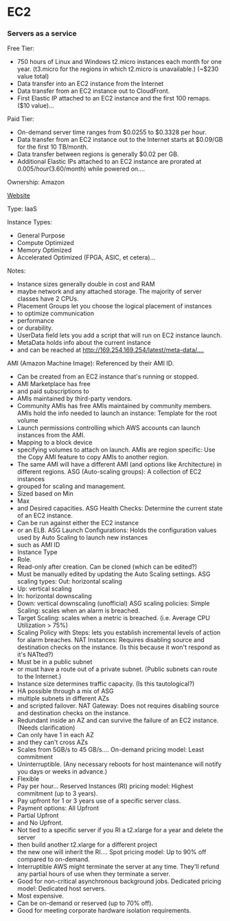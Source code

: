 # EC2

### Servers as a service

Free Tier: 
- 750 hours of Linux and Windows t2.micro instances each month for one year. (t3.micro for the regions in which t2.micro is unavailable.) (~$230 value total)
- Data transfer into an EC2 instance from the Internet
- Data transfer from an EC2 instance out to CloudFront.
- First Elastic IP attached to an EC2 instance and the first 100 remaps. ($10 value)…

Paid Tier: 
- On-demand server time ranges from $0.0255 to $0.3328 per hour.
- Data transfer from an EC2 instance out to the Internet starts at $0.09/GB for the first 10 TB/month.
- Data transfer between regions is generally $0.02 per GB.
- Additional Elastic IPs attached to an EC2 instance are prorated at $0.005/hour ($3.60/month) while powered on.…

Ownership: Amazon

[Website](https://aws.amazon.com/ec2/)

Type: IaaS

Instance Types: 
- General Purpose
- Compute Optimized
- Memory Optimized
- Accelerated Optimized (FPGA, ASIC, et cetera)…

Notes: 
- Instance sizes generally double in cost and RAM
- maybe network and any attached storage. The majority of server classes have 2 CPUs.
- Placement Groups let you choose the logical placement of instances
- to optimize communication
- performance
- or durability.
- UserData field lets you add a script that will run on EC2 instance launch.
- MetaData holds info about the current instance
- and can be reached at http://169.254.169.254/latest/meta-data/.…

AMI (Amazon Machine Image): Referenced by their AMI ID.
- Can be created from an EC2 instance that's running or stopped.
- AMI Marketplace has free
- and paid subscriptions to
- AMIs maintained by third-party vendors.
- Community AMIs has free AMIs maintained by community members.
AMIs hold the info needed to launch an instance: Template for the root volume
- Launch permissions controlling which AWS accounts can launch instances from the AMI.
- Mapping to a block device
- specifying volumes to attach on launch.
AMIs are region specific: Use the Copy AMI feature to copy AMIs to another region.
- The same AMI will have a different AMI (and options like Architecture) in different regions.
ASG (Auto-scaling groups): A collection of EC2 instances
- grouped for scaling and management.
- Sized based on Min
- Max
- and Desired capacities.
ASG Health Checks: Determine the current state of an EC2 instance.
- Can be run against either the EC2 instance
- or an ELB.
ASG Launch Configurations: Holds the configuration values used by Auto Scaling to launch new instances
- such as AMI ID
- Instance Type
- Role.
- Read-only after creation. Can be cloned (which can be edited?)
- Must be manually edited by updating the Auto Scaling settings.
ASG scaling types: Out: horizontal scaling
- Up: vertical scaling
- In: horizontal downscaling
- Down: vertical downscaling (unofficial)
ASG scaling policies: Simple Scaling: scales when an alarm is breached.
- Target Scaling: scales when a metric is breached. (i.e. Average CPU Utilization > 75%)
- Scaling Policy with Steps: lets you establish incremental levels of action for alarm breaches.
NAT Instances: Requires disabling source and destination checks on the instance. (Is this because it won't respond as it's NATted?)
- Must be in a public subnet
- or must have a route out of a private subnet. (Public subnets can route to the Internet.)
- Instance size determines traffic capacity. (Is this tautological?)
- HA possible through a mix of ASG
- multiple subnets in different AZs
- and scripted failover.
NAT Gateway: Does not requires disabling source and destination checks on the instance.
- Redundant inside an AZ and can survive the failure of an EC2 instance. (Needs clarification)
- Can only have 1 in each AZ
- and they can't cross AZs
- Scales from 5GB/s to 45 GB/s.…
On-demand pricing model: Least commitment
- Uninterruptible. (Any necessary reboots for host maintenance will notify you days or weeks in advance.)
- Flexible
- Pay per hour…
Reserved Instances (RI) pricing model: Highest commitment (up to 3 years).
- Pay upfront for 1 or 3 years use of a specific server class.
- Payment options: All Upfront
- Partial Upfront
- and No Upfront.
- Not tied to a specific server if you RI a t2.xlarge for a year and delete the server
- then build another t2.xlarge for a different project
- the new one will inherit the RI.…
Spot pricing model: Up to 90% off compared to on-demand.
- Interruptible AWS might terminate the server at any time. They'll refund any partial hours of use when they terminate a server.
- Good for non-critical asynchronous background jobs.
Dedicated pricing model: Dedicated host servers.
- Most expensive.
- Can be on-demand or reserved (up to 70% off).
- Good for meeting corporate hardware isolation requirements.
